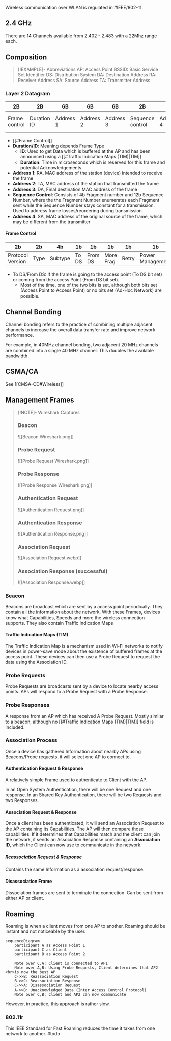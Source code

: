 Wireless communication over WLAN is regulated in #IEEE/802-11.
## 2.4 GHz
There are 14 Channels available from 2.402 - 2.483 with a 22Mhz range each.

## Composition

> [!EXAMPLE]- Abbreviations
> AP: Access Point
> BSSID: Basic Service Set Identifier
> DS: Distribution System
> DA: Destination Address
> RA: Receiver Address
> SA: Source Address
> TA: Transmitter Address

### Layer 2 Datagram

| 2B | 2B | 6B | 6B | 6B | 2B | 6B | … | 4B |
| ---- | ---- | ---- | ---- | ---- | ---- | ---- | ---- | ---- |
| Frame control | Duration ID | Address 1 | Address<br>2 | Address<br>3 | Sequence<br>control | Address<br>4 | Data | Frame check<br>sequence |

- [[#Frame Control]]
- **Duration/ID**: Meaning depends Frame Type
	- **ID**: Used to get Data which is buffered at the AP and has been announced using a [[#Traffic Indication Maps (TIM)|TIM]]
	- **Duration**: Time in microseconds which is reserved for this frame and potential Acknowledgements.
- **Address 1**: RA, MAC address of the station (device) intended to receive the frame
- **Address 2**: TA, MAC address of the station that transmitted the frame
- **Address 3**: DA, Final destination MAC address of the frame
- **Sequence Control**: Consists of 4b Fragment number and 12b Sequence Number, where the the Fragment Number enumerates each Fragment sent while the Sequence Number stays constant for a transmission. Used to address frame losses/reordering during transmission.
- **Address 4**: SA, MAC address of the original source of the frame, which may be different from the transmitter

#### Frame Control

| 2b | 2b | 4b | 1b | 1b | 1b | 1b | 1b | 1b | 1b | 1b |
| ---- | ---- | ---- | ---- | ---- | ---- | ---- | ---- | ---- | ---- | ---- |
| Protocol Version | Type | Subtype | To DS | From DS | More Frag | Retry | Power Management | More Fragments | WEP | Reserved |

- To DS/From DS: If the frame is going to the access point (To DS bit set) or coming from the access Point (From DS bit set).
	- Most of the time, one of the two bits is set, although both bits set (Access Point to Access Point) or no bits set (Ad-Hoc Network) are possible.

## Channel Bonding
Channel bonding refers to the practice of combining multiple adjacent channels to increase the overall data transfer rate and improve network performance.

For example, in 40MHz channel bonding, two adjacent 20 MHz channels are combined into a single 40 MHz channel. This doubles the available bandwidth.

## CSMA/CA
See [[CMSA-CD#Wireless]]

## Management Frames

> [!NOTE]- Wireshark Captures
> ### Beacon
>  ![[Beacon Wireshark.png]]
>  ### Probe Request
>  ![[Probe Request Wireshark.png]]
>  ### Probe Response
>  ![[Probe Response Wireshark.png]]
>  ### Authentication Request
>  ![[Authentication Request.png]]
>  ### Authentication Response
>  ![[Authentication Response.png]]
>  ### Association Request
>  ![[Association Request.webp]]
>  ### Association Response (successful)
>  ![[Association Response.webp]]

### Beacon
Beacons are broadcast which are sent by a access point periodically. They contain all the information about the network. With these Frames, devices know what Capabilities, Speeds and more the wireless connection supports. They also contain Traffic Indication Maps

#### Traffic Indication Maps (TIM)
The Traffic Indication Map is a mechanism used in Wi-Fi networks to notify devices in power-save mode about the existence of buffered frames at the access point. These devices can then use a Probe Request to request the data using the Association ID.

### Probe Requests
Probe Requests are broadcasts sent by a device to locate nearby access points. APs will respond to a Probe Request with a Probe Response.

### Probe Responses
A response from an AP which has received A Probe Request. Mostly similar to a beacon, although no [[#Traffic Indication Maps (TIM)|TIM]] field is included.

### Association Process
Once a device has gathered Information about nearby APs using Beacons/Probe requests, it will select one AP to connect to.

#### Authentication Request & Response
A relatively simple Frame used to authenticate to Client with the AP.

In an Open System Authentication, there will be one Request and one response. In an Shared Key Authentication, there will be two Requests and two Responses.

#### Association Request & Response
Once a client has been authenticated, it will send an Association Request to the AP containing its Capabilities. The AP will then compare those capabilities. If it determines that Capabilities match and the client can join the network, it sends an Association Response containing an **Association ID**, which the Client can now use to communicate in the network.

##### Reassociation Request & Response
Contains the same Information as a association request/response.

#### Disassociation Frame
Dissociation frames are sent to terminate the connection. Can be sent from either AP or client.

## Roaming
Roaming is when a client moves from one AP to another. Roaming should be instant and not noticeable by the user.
```mermaid
sequenceDiagram
    participant A as Access Point 1
    participant C as Client
    participant B as Access Point 2

    Note over C,A: Client is connected to AP1
    Note over A,B: Using Probe Requests, Client determines that AP2 <br>is now the best AP
    C->>B: Reassociation Request
    B->>C: Reassociation Response
    C->>A: Disassociation Request 
    A->>B: Unacknowledged Data (Inter Access Control Protocol)
    Note over C,B: Client and AP2 can now communicate
```
However, in practice, this approach is rather slow.

### 802.11r
This IEEE Standard for Fast Roaming reduces the time it takes from one network to another.
#todo
